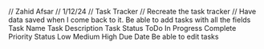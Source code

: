 // Zahid Afsar
// 1/12/24
// Task Tracker
// Recreate the task tracker 
// Have data saved when I come back to it.
Be able to add tasks with all the fields
Task Name
Task Description
Task Status
ToDo
In Progress
Complete
Priority Status
Low
Medium
High
Due Date
Be able to edit tasks
